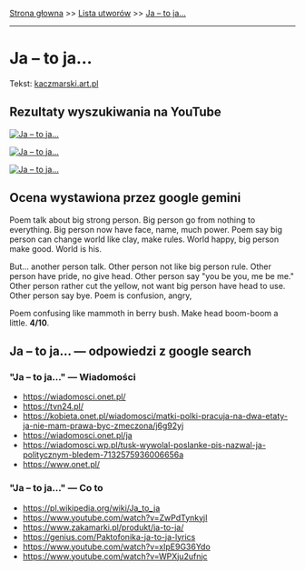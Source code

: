 [Strona głowna](../index.md) >> [Lista utworów](../list.md) >> [Ja – to ja…](180.md)

---

# Ja – to ja…

Tekst: [kaczmarski.art.pl](https://www.kaczmarski.art.pl/tworczosc/wiersze/ja-to-ja/)

## Rezultaty wyszukiwania na YouTube

[![Ja – to ja…](http://img.youtube.com/vi/O_eYztVDVcw/0.jpg)](https://www.youtube.com/watch?v=O_eYztVDVcw "Ja Koncert 1992 - Gintrowski, Kaczmarski, Łapiński - YouTube")

[![Ja – to ja…](http://img.youtube.com/vi/w0aiQbuEKC0/0.jpg)](https://www.youtube.com/watch?v=w0aiQbuEKC0 "Ja - YouTube")

[![Ja – to ja…](http://img.youtube.com/vi/9p2VEg2nHx4/0.jpg)](https://www.youtube.com/watch?v=9p2VEg2nHx4 "Jacek Kaczmarski - Scena to Dziwna... - Wojna postu z karnawałem - YouTube")

## Ocena wystawiona przez google gemini

Poem talk about big strong person. Big person go from nothing to everything. Big person now have face, name, much power. Poem say big person can change world like clay, make rules. World happy, big person make good. World is his.

But... another person talk. Other person not like big person rule. Other person have pride, no give head. Other person say "you be you, me be me." Other person rather cut the yellow, not want big person have head to use. Other person say bye. Poem is confusion, angry,

Poem confusing like mammoth in berry bush. Make head boom-boom a little. **4/10**.


## Ja – to ja… — odpowiedzi z google search

### "Ja – to ja…" — Wiadomości

 - <https://wiadomosci.onet.pl/>
 - <https://tvn24.pl/>
 - <https://kobieta.onet.pl/wiadomosci/matki-polki-pracuja-na-dwa-etaty-ja-nie-mam-prawa-byc-zmeczona/j6g92yj>
 - <https://wiadomosci.onet.pl/ja>
 - <https://wiadomosci.wp.pl/tusk-wywolal-poslanke-pis-nazwal-ja-politycznym-bledem-7132575936006656a>
 - <https://www.onet.pl/>

### "Ja – to ja…" — Co to

 - <https://pl.wikipedia.org/wiki/Ja_to_ja>
 - <https://www.youtube.com/watch?v=ZwPdTynkyjI>
 - <https://www.zakamarki.pl/produkt/ja-to-ja/>
 - <https://genius.com/Paktofonika-ja-to-ja-lyrics>
 - <https://www.youtube.com/watch?v=xIpE9G36Ydo>
 - <https://www.youtube.com/watch?v=WPXju2ufnjc>

